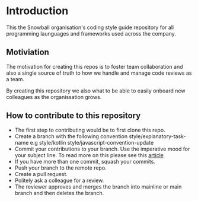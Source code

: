 # Introduction
This the Snowball organisation's coding style guide repository for all programming launguages and frameworks used across the company.

## Motiviation
The motivation for creating this repos is to foster team collaboration and also a single source of truth to how we handle and manage code reviews as a team.

By creating this repository we also what to be able to easily onboard new colleagues as the organissation grows.

## How to contribute to this repository

- The first step to contributing would be to first clone this repo.
- Create a branch with the following convention style/explanatory-task-name e.g style/kotlin style/javascript-convention-update
- Commit your contributions to your branch. Use the imperative mood for your subject line. To read more on this please see this [article](https://cbea.ms/git-commit/) 
- If you have more than one commit, squash your commits.
- Push your branch to the remote repo.
- Create a pull request. 
- Politely ask a colleague for a review.
- The reviewer approves and merges the branch into mainline or main branch and then deletes the branch.